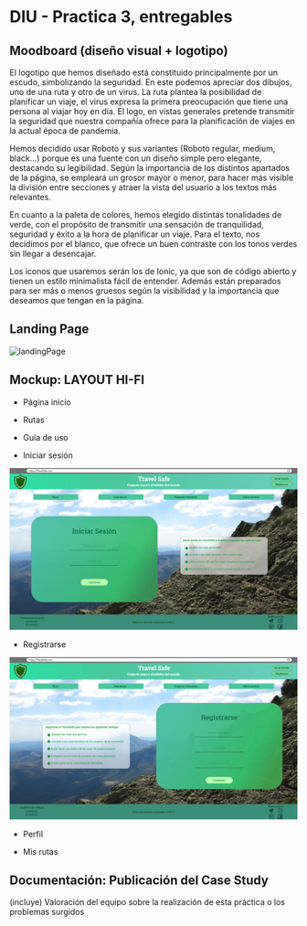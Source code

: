 # DIU - Practica 3, entregables

## Moodboard (diseño visual + logotipo)   
El logotipo que hemos diseñado está constituido principalmente por un escudo, simbolizando la seguridad. En este podemos apreciar dos dibujos, uno de una ruta y otro de un virus. La ruta plantea la posibilidad de planificar un viaje, el virus expresa la primera preocupación que tiene una persona al viajar hoy en día. El logo, en vistas generales pretende transmitir la seguridad que nuestra compañía ofrece para la planificación de viajes en la actual época de pandemia.

Hemos decidido usar Roboto y sus variantes (Roboto regular, medium, black...) porque es una fuente con un diseño simple pero elegante, destacando su legibilidad. Según la importancia de los distintos apartados de la página, se empleará un grosor mayor o menor, para hacer más visible la división entre secciones y atraer la vista del usuario a los textos más relevantes.

En cuanto a la paleta de colores, hemos elegido distintas tonalidades de verde, con el propósito de transmitir una sensación de tranquilidad, seguridad y éxito a la hora de planificar un viaje. Para el texto, nos decidimos por el blanco, que ofrece un buen contraste con los tonos verdes sin llegar a desencajar.

Los iconos que usaremos serán los de Ionic, ya que son de código abierto y tienen un estilo minimalista fácil de entender. Además están preparados para ser más o menos gruesos según la visibilidad y la importancia que deseamos que tengan en la página.

## Landing Page

![landingPage](landing-page.png)

## Mockup: LAYOUT HI-FI

* Página inicio


* Rutas


* Guía de uso


* Iniciar sesión

![iniciarsesion](iniciar_sesion.png)

* Registrarse

![registro](registrarse.png)

* Perfil


* Mis rutas



## Documentación: Publicación del Case Study


(incluye) Valoración del equipo sobre la realización de esta práctica o los problemas surgidos
 
